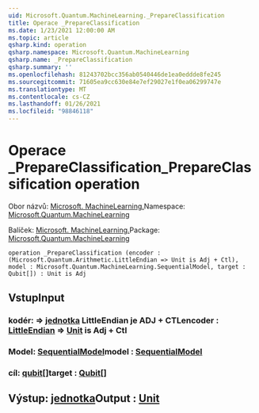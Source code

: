 ```yaml
---
uid: Microsoft.Quantum.MachineLearning._PrepareClassification
title: Operace _PrepareClassification
ms.date: 1/23/2021 12:00:00 AM
ms.topic: article
qsharp.kind: operation
qsharp.namespace: Microsoft.Quantum.MachineLearning
qsharp.name: _PrepareClassification
qsharp.summary: ''
ms.openlocfilehash: 81243702bcc356ab0540446de1ea0eddde8fe245
ms.sourcegitcommit: 71605ea9cc630e84e7ef29027e1f0ea06299747e
ms.translationtype: MT
ms.contentlocale: cs-CZ
ms.lasthandoff: 01/26/2021
ms.locfileid: "98846118"
---
```

# <a name="_prepareclassification-operation"></a><span data-ttu-id="2168c-102">Operace _PrepareClassification</span><span class="sxs-lookup"><span data-stu-id="2168c-102">_PrepareClassification operation</span></span>

<span data-ttu-id="2168c-103">Obor názvů: [Microsoft. MachineLearning.](xref:Microsoft.Quantum.MachineLearning)</span><span class="sxs-lookup"><span data-stu-id="2168c-103">Namespace: [Microsoft.Quantum.MachineLearning](xref:Microsoft.Quantum.MachineLearning)</span></span>

<span data-ttu-id="2168c-104">Balíček: [Microsoft. MachineLearning.](https://nuget.org/packages/Microsoft.Quantum.MachineLearning)</span><span class="sxs-lookup"><span data-stu-id="2168c-104">Package: [Microsoft.Quantum.MachineLearning](https://nuget.org/packages/Microsoft.Quantum.MachineLearning)</span></span>




```qsharp
operation _PrepareClassification (encoder : (Microsoft.Quantum.Arithmetic.LittleEndian => Unit is Adj + Ctl), model : Microsoft.Quantum.MachineLearning.SequentialModel, target : Qubit[]) : Unit is Adj
```


## <a name="input"></a><span data-ttu-id="2168c-105">Vstup</span><span class="sxs-lookup"><span data-stu-id="2168c-105">Input</span></span>

### <a name="encoder--littleendian--unit--is-adj--ctl"></a><span data-ttu-id="2168c-106">kodér: [](xref:Microsoft.Quantum.Arithmetic.LittleEndian) => [jednotka](xref:microsoft.quantum.lang-ref.unit) LittleEndian je ADJ + CTL</span><span class="sxs-lookup"><span data-stu-id="2168c-106">encoder : [LittleEndian](xref:Microsoft.Quantum.Arithmetic.LittleEndian) => [Unit](xref:microsoft.quantum.lang-ref.unit)  is Adj + Ctl</span></span>




### <a name="model--sequentialmodel"></a><span data-ttu-id="2168c-107">Model: [SequentialModel](xref:Microsoft.Quantum.MachineLearning.SequentialModel)</span><span class="sxs-lookup"><span data-stu-id="2168c-107">model : [SequentialModel](xref:Microsoft.Quantum.MachineLearning.SequentialModel)</span></span>




### <a name="target--qubit"></a><span data-ttu-id="2168c-108">cíl: [qubit](xref:microsoft.quantum.lang-ref.qubit)[]</span><span class="sxs-lookup"><span data-stu-id="2168c-108">target : [Qubit](xref:microsoft.quantum.lang-ref.qubit)[]</span></span>





## <a name="output--unit"></a><span data-ttu-id="2168c-109">Výstup: [jednotka](xref:microsoft.quantum.lang-ref.unit)</span><span class="sxs-lookup"><span data-stu-id="2168c-109">Output : [Unit](xref:microsoft.quantum.lang-ref.unit)</span></span>

